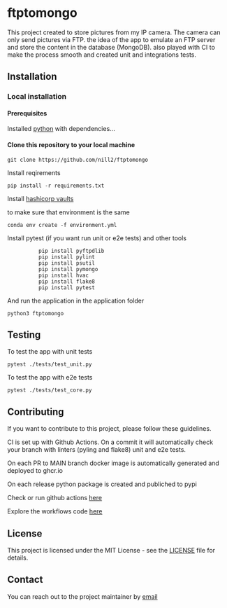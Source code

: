 # ftptomongo

This project created to store pictures from my IP camera.
The camera can only send pictures via FTP. the idea of the app to emulate an FTP server and store the content in the database (MongoDB).
also played with CI to make the process smooth and created unit and integrations tests.

## Installation

### Local installation

#### Prerequisites

Installed [python](https://docs.python.org/3/installing/index.html) with dependencies...

#### Clone this repository to your local machine

```shell
git clone https://github.com/nill2/ftptomongo
```

Install reqirements

```shell
pip install -r requirements.txt
```

Install [hashicorp vaults](https://developer.hashicorp.com/vault/tutorials/hcp-vault-secrets-get-started/hcp-vault-secrets-install-cli)

to make sure that environment is the same

```shell
conda env create -f environment.yml
```

Install pytest (if you want run unit or e2e tests) and other tools

```shell
          pip install pyftpdlib
          pip install pylint
          pip install psutil
          pip install pymongo
          pip install hvac
          pip install flake8
          pip install pytest
```

And run the application in the application folder

```shell
python3 ftptomongo
```

## Testing

To test the app with unit tests

```shell
pytest ./tests/test_unit.py
```

To test the app with e2e tests

```shell
pytest ./tests/test_core.py
```

## Contributing

If you want to contribute to this project, please follow these guidelines.

CI is set up with Github Actions.
On a commit it will automatically check your branch with linters (pyling and flake8)
unit and e2e tests.

On each PR to MAIN branch docker image is automatically generated and deployed to ghcr.io

On each release python package is created and publiched to pypi

Check or run github actions [here](https://github.com/nill2/ftptomongo/actions)

Explore the workflows code [here](https://github.com/nill2/ftptomongo/tree/main/.github/workflows)

## License

This project is licensed under the MIT License - see the [LICENSE](LICENSE) file for details.

## Contact

You can reach out to the project maintainer by [email](mailto:danil.d.kabanov@gmail.com)
